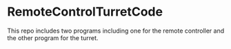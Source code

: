 # RemoteControlTurretCode
This repo includes two programs including one for the remote controller and the other program for the turret. 
